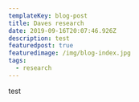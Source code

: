 ```yaml
---
templateKey: blog-post
title: Daves research
date: 2019-09-16T20:07:46.926Z
description: test
featuredpost: true
featuredimage: /img/blog-index.jpg
tags:
  - research
---
```

test
